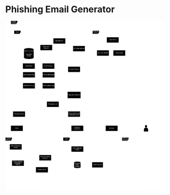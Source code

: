 # Phishing Email Generator
![alt text](https://github.com/emaroppo/phish-gen/blob/main/docs/Dissertation_Diagram.png?raw=true)
